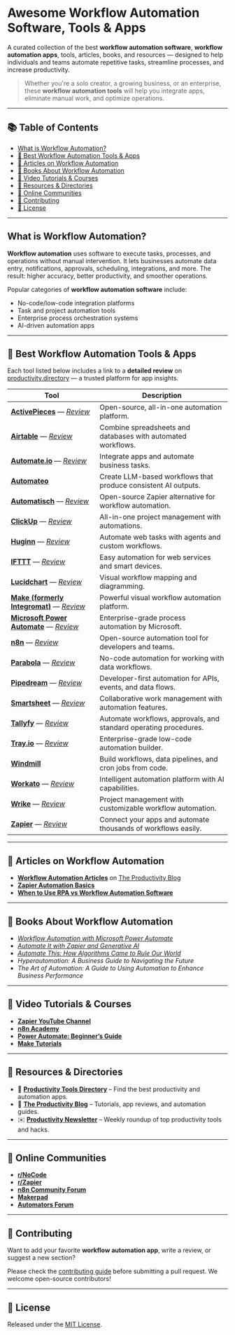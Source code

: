 # Awesome Workflow Automation Software, Tools & Apps

A curated collection of the best **workflow automation software**, **workflow automation apps**, tools, articles, books, and resources — designed to help individuals and teams automate repetitive tasks, streamline processes, and increase productivity.

> Whether you're a solo creator, a growing business, or an enterprise, these **workflow automation tools** will help you integrate apps, eliminate manual work, and optimize operations.

---

## 📚 Table of Contents

- [What is Workflow Automation?](#what-is-workflow-automation)
- [🚀 Best Workflow Automation Tools & Apps](#-best-workflow-automation-tools--apps)
- [📝 Articles on Workflow Automation](#-articles-on-workflow-automation)
- [📘 Books About Workflow Automation](#-books-about-workflow-automation)
- [🎥 Video Tutorials & Courses](#-video-tutorials--courses)
- [📂 Resources & Directories](#-resources--directories)
- [💬 Online Communities](#-online-communities)
- [🤝 Contributing](#-contributing)
- [📄 License](#-license)

---

## What is Workflow Automation?

**Workflow automation** uses software to execute tasks, processes, and operations without manual intervention. It lets businesses automate data entry, notifications, approvals, scheduling, integrations, and more. The result: higher accuracy, better productivity, and smoother operations.

Popular categories of **workflow automation software** include:
- No-code/low-code integration platforms
- Task and project automation tools
- Enterprise process orchestration systems
- AI-driven automation apps

---

## 🚀 Best Workflow Automation Tools & Apps

Each tool listed below includes a link to a **detailed review** on [productivity.directory](https://productivity.directory) — a trusted platform for app insights.

| Tool | Description |
|------|-------------|
| **[ActivePieces](https://www.activepieces.com/)** — *[Review](https://productivity.directory/activepieces)* | Open-source, all-in-one automation platform. |
| **[Airtable](https://airtable.com/)** — *[Review](https://productivity.directory/airtable)* | Combine spreadsheets and databases with automated workflows. |
| **[Automate.io](https://automate.io/)** — *[Review](https://productivity.directory/automate-io)* | Integrate apps and automate business tasks. |
| **[Automateo](https://automateo.app)** | Create LLM-based workflows that produce consistent AI outputs. |
| **[Automatisch](https://automatisch.io/)** — *[Review](https://productivity.directory/automatisch)* | Open-source Zapier alternative for workflow automation. |
| **[ClickUp](https://clickup.com/)** — *[Review](https://productivity.directory/clickup)* | All-in-one project management with automations. |
| **[Huginn](https://github.com/huginn/huginn)** — *[Review](https://productivity.directory/huginn)* | Automate web tasks with agents and custom workflows. |
| **[IFTTT](https://ifttt.com/)** — *[Review](https://productivity.directory/ifttt)* | Easy automation for web services and smart devices. |
| **[Lucidchart](https://www.lucidchart.com/)** — *[Review](https://productivity.directory/lucidchart)* | Visual workflow mapping and diagramming. |
| **[Make (formerly Integromat)](https://www.make.com/)** — *[Review](https://productivity.directory/make)* | Powerful visual workflow automation platform. |
| **[Microsoft Power Automate](https://flow.microsoft.com/)** — *[Review](https://productivity.directory/microsoft-power-automate)* | Enterprise-grade process automation by Microsoft. |
| **[n8n](https://n8n.io/)** — *[Review](https://productivity.directory/n8n)* | Open-source automation tool for developers and teams. |
| **[Parabola](https://parabola.io/)** — *[Review](https://productivity.directory/parabola)* | No-code automation for working with data workflows. |
| **[Pipedream](https://pipedream.com/)** — *[Review](https://productivity.directory/pipedream)* | Developer-first automation for APIs, events, and data flows. |
| **[Smartsheet](https://www.smartsheet.com/)** — *[Review](https://productivity.directory/smartsheet)* | Collaborative work management with automation features. |
| **[Tallyfy](https://tallyfy.com/)** — *[Review](https://productivity.directory/tallyfy)* | Automate workflows, approvals, and standard operating procedures. |
| **[Tray.io](https://tray.io/)** — *[Review](https://productivity.directory/tray-io)* | Enterprise-grade low-code automation builder. |
| **[Windmill](https://www.windmill.dev/0)** | Build workflows, data pipelines, and cron jobs from code. |
| **[Workato](https://www.workato.com/)** — *[Review](https://productivity.directory/workato)* | Intelligent automation platform with AI capabilities. |
| **[Wrike](https://www.wrike.com/)** — *[Review](https://productivity.directory/wrike)* | Project management with customizable workflow automation. |
| **[Zapier](https://zapier.com/)** — *[Review](https://productivity.directory/zapier)* | Connect your apps and automate thousands of workflows easily. |

---

## 📝 Articles on Workflow Automation

- [**Workflow Automation Articles**](https://blog.productivity.directory/tagged/workflow-automation) on [The Productivity Blog](https://blog.productivity.directory)
- [**Zapier Automation Basics**](https://zapier.com/blog/how-to-use-zapier/)
- [**When to Use RPA vs Workflow Automation Software**](https://www.uipath.com/blog/rpa-vs-workflow-automation)

---

## 📘 Books About Workflow Automation

- *[Workflow Automation with Microsoft Power Automate](https://www.amazon.com/Workflow-Automation-Microsoft-Power-Automate/dp/1839213795)*
- *[Automate It with Zapier and Generative AI](https://www.amazon.com/Automate-Zapier-Generative-automation-productivity/dp/1803239840/)*
- *[Automate This: How Algorithms Came to Rule Our World](https://www.amazon.com/Automate-This-Algorithms-Plattner-Sept/dp/1591844924)*
- *Hyperautomation: A Business Guide to Navigating the Future*
- *The Art of Automation: A Guide to Using Automation to Enhance Business Performance*

---

## 🎥 Video Tutorials & Courses

- [**Zapier YouTube Channel**](https://www.youtube.com/playlist?list=PLg5SS_4L6LYu7kHf6ZE-3DKLhQZ3WvSWU)
- [**n8n Academy**](https://academy.n8n.io/)
- [**Power Automate: Beginner’s Guide**](https://www.youtube.com/watch?v=U8BPqM0tmXo)
- [**Make Tutorials**](https://www.youtube.com/c/IntegromatOfficial)

---

## 📂 Resources & Directories

- 🔧 [**Productivity Tools Directory**](https://productivity.directory) – Find the best productivity and automation apps.
- 📰 [**The Productivity Blog**](https://blog.productivity.directory) – Tutorials, app reviews, and automation guides.
- ✉️ [**Productivity Newsletter**](https://newsletter.productivity.directory) – Weekly roundup of top productivity tools and hacks.

---

## 💬 Online Communities

- [**r/NoCode**](https://www.reddit.com/r/NoCode/)
- [**r/Zapier**](https://www.reddit.com/r/Zapier/)
- [**n8n Community Forum**](https://community.n8n.io)
- [**Makerpad**](https://www.makerpad.co/)
- [**Automators Forum**](https://talk.automators.fm/)

---

## 🤝 Contributing

Want to add your favorite **workflow automation app**, write a review, or suggest a new section?

Please check the [contributing guide](CONTRIBUTING.md) before submitting a pull request. We welcome open-source contributors!

---

## 📄 License

Released under the [MIT License](LICENSE.md).
